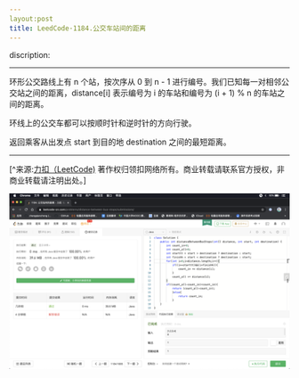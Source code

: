```yaml
---
layout:post
title: LeedCode·1184.公交车站间的距离
---
```

discription:
***
环形公交路线上有 n 个站，按次序从 0 到 n - 1 进行编号。我们已知每一对相邻公交站之间的距离，distance[i] 表示编号为 i 的车站和编号为 (i + 1) % n 的车站之间的距离。

环线上的公交车都可以按顺时针和逆时针的方向行驶。

返回乘客从出发点 start 到目的地 destination 之间的最短距离。

***
[^来源:[力扣（LeetCode)](https://leetcode-cn.com/problems/distance-between-bus-stops)
著作权归领扣网络所有。商业转载请联系官方授权，非商业转载请注明出处。]

![_config.yml](../images/arith.png)

